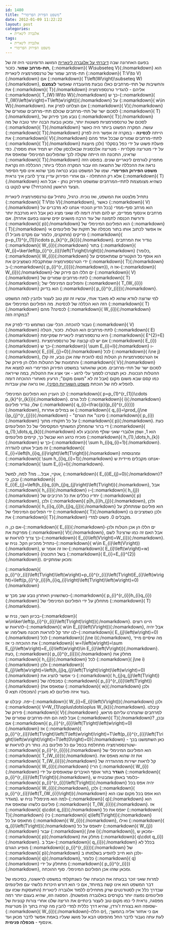 ```yaml
---
id: 1480
title: "משפט הפירוק הפרימרי"
date: 2012-01-09 11:22:22
layout: post
categories: 
  - אלגברה לינארית
tags: 
  - אלגברה לינארית
  - משפט הפירוק הפרימרי
---
```

בפעם האחרונה שבה <a href="http://www.gadial.net/?p=1464">דיברתי על אלגברה לינארית</a> המושג הדומיננטי היה זה של <strong>תת-מרחב שמור</strong>. כזכור, {::nomarkdown}\( W\subseteq V\){:/nomarkdown} הוא תת-מרחב שמור של טרנספורמציה לינארית {::nomarkdown}\( T:V\to V\){:/nomarkdown} אם {::nomarkdown}\( T\left(W\right)\subseteq W\){:/nomarkdown}, והחשיבות של תתי-מרחבים כאלו נובעת מהעובדה שאפשר <strong>לצמצם</strong> את {::nomarkdown}\( T\){:/nomarkdown} אליהם - להגדיר טרנספורמציה {::nomarkdown}\( T_{W}:W\to W\){:/nomarkdown} כך ש-{::nomarkdown}\( T_{W}\left(w\right)=T\left(w\right)\){:/nomarkdown} על {::nomarkdown}\( w\in W\){:/nomarkdown}. אם הצלחנו לפרק את {::nomarkdown}\( V\){:/nomarkdown} לסכום ישר של תתי-מרחבים שכולם תתי-מרחבים שמורים של {::nomarkdown}\( T\){:/nomarkdown}, נובע מכך פירוק של {::nomarkdown}\( T\){:/nomarkdown} לסכום של טרנספורמציות פשוטות יותר, ומכאן נובעת הבנה יותר טובה של מה {::nomarkdown}\( T\){:/nomarkdown} עושה. המקרה הפשוט ביותר היה כאשר {::nomarkdown}\( T\){:/nomarkdown} הייתה <strong>לכסינה</strong> - במקרה זה אפשר היה לפרק את {::nomarkdown}\( V\){:/nomarkdown} לתתי-מרחבים שמורים שבכל אחד מהם {::nomarkdown}\( T\){:/nomarkdown} פועלת פשוט על ידי כפל בסקלר (ולכן מיוצגת על ידי מטריצה סקלרית - מטריצה אלכסונית שבאלכסון שלה יש תמיד אותו מספר). כפי שראינו, התכונה הזו הייתה שקולה לכך שהפולינום המינימלי שמאפס את {::nomarkdown}\( T\){:/nomarkdown} מתפרק לגורמים לינאריים שונים. בפוסט הזה נראה את ההכללה של התוצאה הזו עבור המקרה הכללי ביותר; ההכללה הזו נקראת <strong>משפט הפירוק הפרימרי</strong>. שמו של המשפט נובע כנראה מכך שהוא אינו סוף הסיפור אלא רק ההתחלה - גם אחרי הפירוק עדיין צריך להבין איך נראית {::nomarkdown}\( T\){:/nomarkdown} כשהיא מצומצמת לתתי-המרחבים שמשפט הפירוק נותן - אבל הוא הצעד הראשון (וההכרחי?) שיש לנקוט בו.

נתחיל מלצטט את המשפט, ואז נוכיח. כרגיל, נתחיל עם טרנספורמציה לינארית {::nomarkdown}\( T:V\to V\){:/nomarkdown}, כאשר {::nomarkdown}\( V\){:/nomarkdown} הוא מרחב סוף-ממדי (בכל הדיון הנוכחי אנחנו לא מדברים על מרחבים אינסוף ממדיים; יש להם תורה דומה לזו שאני מציג כאן אבל היא מורכבת יותר ודורשת הכנסה לתמונה של עוד הרבה מושגים יפים שיוצגו בפעם אחרת). אם {::nomarkdown}\( p\){:/nomarkdown} הוא הפולינום המינימלי של {::nomarkdown}\( T\){:/nomarkdown} אז אפשר לכתוב אותו בתור מכפלה של חזקות של פולינומים אי פריקים (מתוקנים, כלומר עם מקדם מוביל 1) {::nomarkdown}\( p=p_{1}^{r_{1}}\cdots p_{k}^{r_{k}}\){:/nomarkdown}. נגדיר את המרחבים {::nomarkdown}\( W_{i}\){:/nomarkdown} בתור {::nomarkdown}\( W_{i}=\ker\left(p_{i}^{r_{i}}\left(T\right)\right)\){:/nomarkdown} (כלומר, {::nomarkdown}\( W_{i}\){:/nomarkdown} הוא אוסף כל הוקטורים שמתאפסים על ידי הטרנספורמציה שמתקבלת כשמציבים את {::nomarkdown}\( T\){:/nomarkdown} ב-{::nomarkdown}\( p_{i}^{r_{i}}\){:/nomarkdown}), אז ה-{::nomarkdown}\( W_{i}\){:/nomarkdown}-ים הללו הם פירוק של {::nomarkdown}\( V\){:/nomarkdown} לתת-מרחבים שמורים של {::nomarkdown}\( T\){:/nomarkdown}; והפולינום המינימלי של {::nomarkdown}\( T_{W_{i}}\){:/nomarkdown} הוא בדיוק {::nomarkdown}\( p_{i}^{r_{i}}\){:/nomarkdown}.

למי שרוצה לוודא שהוא לא מאבד אותי, עכשיו זה זמן טוב לעצור ולהבין למה המשפט הזה הוא הכללה של לכסינות. מה הפולינום המינימלי אם {::nomarkdown}\( T\){:/nomarkdown} לכסינה? מהם {::nomarkdown}\( W_{i}\){:/nomarkdown} במקרה הזה?

נעבור להוכחה. הכלי שבו נשתמש כדי לפרק את {::nomarkdown}\( V\){:/nomarkdown} לתת-מרחבים הוא הטלות. כזכור, הטלה {::nomarkdown}\( E\){:/nomarkdown} היא טרנספורמציה לינארית שמקיימת {::nomarkdown}\( E^{2}=E\){:/nomarkdown}. אם יש לנו קבוצה של טרנספורמציות {::nomarkdown}\( E_{i}\){:/nomarkdown} כך ש-{::nomarkdown}\( \sum E_{i}=I\){:/nomarkdown} ו-{::nomarkdown}\( E_{i}E_{j}=0\){:/nomarkdown} לכל {::nomarkdown}\( i\ne j\){:/nomarkdown}, אז הטרנספורמציות הן הטלות (נסו להוכיח שזה אכן נובע, זה קל) והתמונות של ההטלות הללו הן פירוק של {::nomarkdown}\( V\){:/nomarkdown} לסכום ישר של תתי-מרחבים. מכאן שהאתגר במשפט הפירוק הפרימרי הוא למצוא את ההטלות הנכונות. כאן תצטרכו לסמוך עלי לרגע - אני אציג את ההטלות, במה שייראה כמו קסם שבא משום מקום (אבל זה לא "משום מקום"; הרעיון מאחורי ההוכחה דומה להפליא לזה של הוכחת <a href="http://www.gadial.net/2012/09/12/chinese_remainder_theorem/">משפט השאריות הסיני</a>), ואז נראה שהן עובדות.

לב העניין הוא הפולינום המינימלי {::nomarkdown}\( p=p_{1}^{r_{1}}\cdots p_{k}^{r_{k}}\){:/nomarkdown}. לכל גורם {::nomarkdown}\( i\){:/nomarkdown} שלו, נגדיר פולינום {::nomarkdown}\( q_{i}=\frac{p}{p_{i}^{r_{i}}}\){:/nomarkdown}, או במילים אחרות {::nomarkdown}\( q_{i}=\prod_{j\ne i}p_{j}^{r_{j}}\){:/nomarkdown} - "סיננו" את הגורם {::nomarkdown}\( p_{i}\){:/nomarkdown} על כל חזקותיו מתוך {::nomarkdown}\( p\){:/nomarkdown}. כעת די ברור שהמחלק המשותף המקסימלי של כל הפולינומים {::nomarkdown}\( q_{1},\dots,q_{k}\){:/nomarkdown} הוא 1, ושפן אלגברי שאני שולף מהכובע ולא מוכיח כרגע הוא שבשל כך, קיימים פולינומים {::nomarkdown}\( h_{1},\dots,h_{k}\){:/nomarkdown} כך ש-{::nomarkdown}\( \sum h_{i}q_{i}=1\){:/nomarkdown}. זה מוביל אותנו להגדרה {::nomarkdown}\( E_{i}=\left(h_{i}q_{i}\right)\left(T\right)\){:/nomarkdown} ומהנוסחה {::nomarkdown}\( \sum h_{i}q_{i}=1\){:/nomarkdown} אנחנו מקבלים מיידית ש-{::nomarkdown}\( \sum E_{i}=I\){:/nomarkdown}.

אוקיי, אבל... מה? למה, למשל, {::nomarkdown}\( E_{i}E_{j}=0\){:/nomarkdown}? ובכן, כי {::nomarkdown}\( E_{i}E_{j}=\left(h_{i}q_{i}h_{j}q_{j}\right)\left(T\right)\){:/nomarkdown}, אבל {::nomarkdown}\( h_{i}\){:/nomarkdown} ו-{::nomarkdown}\( h_{j}\){:/nomarkdown} יחדיו כוללים את כל הרכיבים של {::nomarkdown}\( p\){:/nomarkdown}, ולכן {::nomarkdown}\( p\|h_{i}h_{j}\){:/nomarkdown}, ולכן {::nomarkdown}\( h_{i}q_{i}h_{j}q_{j}\){:/nomarkdown} הוא פולינום שמתחלק על ידי הפולינום המינימלי של {::nomarkdown}\( T\){:/nomarkdown} ולכן כשמציבים בו את {::nomarkdown}\( T\){:/nomarkdown} מקבלים 0. פשוט למדי.

אם כן, ה-{::nomarkdown}\( E_{i}\){:/nomarkdown}-ים הללו הן אכן הטלות ולכן מפרקות את {::nomarkdown}\( V\){:/nomarkdown}, אבל האם זה כמו שרצינו? לשם כך צריך להראות ש-{::nomarkdown}\( E_{i}\left(V\right)=W_{i}\){:/nomarkdown}. נתחיל מהכיוון הקל. נניח ש-{::nomarkdown}\( w\in E_{i}\left(V\right)\){:/nomarkdown}, אז זה אומר ש-{::nomarkdown}\( E_{i}\left(w\right)=w\){:/nomarkdown} (בשל התכונה {::nomarkdown}\( E_{i}=E_{i}^{2}\){:/nomarkdown}). מכאן שמתקיים:

{::nomarkdown}\( p_{i}^{r_{i}}\left(T\right)\left(w\right)=p_{i}^{r_{i}}\left(T\right)E_{i}\left(w\right)=\left(p_{i}^{r_{i}}h_{i}q_{i}\right)\left(T\right)\left(w\right)=0\){:/nomarkdown}

כשהשוויון האחרון נובע שוב מכך ש-{::nomarkdown}\( p_{i}^{r_{i}}h_{i}q_{i}\){:/nomarkdown} מתחלק על ידי הפולינום המינימלי של {::nomarkdown}\( T\){:/nomarkdown}.

בכיוון השני, נניח ש-{::nomarkdown}\( w\in\ker\left(p_{i}^{r_{i}}\left(T\right)\right)\){:/nomarkdown}. היינו רוצים להראות ש-{::nomarkdown}\( w\in E_{i}\left(V\right)\){:/nomarkdown}, אבל יהיה לנו יותר קל להראות תכונה משלימה: ש-{::nomarkdown}\( E_{j}\left(w\right)=0\){:/nomarkdown} לכל {::nomarkdown}\( j\ne i\){:/nomarkdown}, מה שיסיים מייד את ההוכחה כי אז {::nomarkdown}\( w=I\left(w\right)=\sum E_{j}\left(w\right)=E_{i}\left(w\right)\in E_{i}\left(V\right)\){:/nomarkdown}. כעת, {::nomarkdown}\( p_{i}^{r_{i}}\){:/nomarkdown} מחלק את {::nomarkdown}\( h_{j}\){:/nomarkdown} לכל {::nomarkdown}\( j\ne i\){:/nomarkdown} ולכן {::nomarkdown}\( E_{j}\left(w\right)=\left(h_{j}q_{j}\left(T\right)\right)\left(w\right)=0\){:/nomarkdown} כי אפשר להציג את {::nomarkdown}\( h_{j}q_{j}\left(T\right)\){:/nomarkdown} כמכפלה של {::nomarkdown}\( p_{i}^{r_{i}}\left(T\right)\){:/nomarkdown} (שמאפס את {::nomarkdown}\( w\){:/nomarkdown} ולכן המכפלה תצא 0) בעוד איזה פולינום לא מעניין.

יפה. קיבלנו ש-{::nomarkdown}\( W_{i}=E_{i}\left(V\right)\){:/nomarkdown} ולכן {::nomarkdown}\( V=W_{1}\oplus\dots\oplus W_{k}\){:/nomarkdown}. קיבלנו פירוק של {::nomarkdown}\( V\){:/nomarkdown} למרחבים שהצהרנו עליהם מראש, אבל למה הם תת-מרחבים שמורים של {::nomarkdown}\( T\){:/nomarkdown}? ובכן, אם {::nomarkdown}\( p_{i}^{r_{i}}\left(T\right)\left(w\right)=0\){:/nomarkdown} אז {::nomarkdown}\( p_{i}^{r_{i}}\left(T\right)\left(T\left(w\right)\right)=T\left(p_{i}^{r_{i}}\left(T\right)\left(w\right)\right)=T\left(0\right)=0\){:/nomarkdown} - כאן השתמשנו בכך שטרנספורמציה מתחלפת בכפל עם כל פולינום בה. נותר רק להראות ש-{::nomarkdown}\( p_{i}^{r_{i}}\){:/nomarkdown} הוא הפולינום המינימלי של {::nomarkdown}\( T_{W_{i}}\){:/nomarkdown}. את זה שהוא מאפס את {::nomarkdown}\( T_{W_{i}}\){:/nomarkdown} קל לראות ישירות מההגדרה של {::nomarkdown}\( W_{i}\){:/nomarkdown} (הרי {::nomarkdown}\( W_{i}\){:/nomarkdown} <strong>הוגדר</strong> בתור אוסף האיברים שמאופסים על ידי {::nomarkdown}\( p_{i}^{r_{i}}\left(T\right)\){:/nomarkdown}, כלומר באופן שמבטיח ש-{::nomarkdown}\( p_{i}^{r_{i}}\left(T\right)\){:/nomarkdown} יהיה אפס בכל {::nomarkdown}\( W_{i}\){:/nomarkdown}, ולכן {::nomarkdown}\( p_{i}^{r_{i}}\left(T_{W_{i}}\right)\){:/nomarkdown} הוא אפס בכל מקום שבו הוא מוגדר). למה הוא מינימלי? נניח ש-{::nomarkdown}\( q\){:/nomarkdown} הוא פולינום כלשהו שמאפס את {::nomarkdown}\( T_{W_{i}}\){:/nomarkdown}. אז {::nomarkdown}\( q\cdot q_{i}\){:/nomarkdown} יאפס את כל {::nomarkdown}\( T\){:/nomarkdown} (כי {::nomarkdown}\( q\left(T\right)\){:/nomarkdown} מתאפס על כל {::nomarkdown}\( W_{i}\){:/nomarkdown}, ואילו {::nomarkdown}\( q_{i}\left(T\right)\){:/nomarkdown} יתאפס על כל {::nomarkdown}\( W_{j}\){:/nomarkdown} עבור {::nomarkdown}\( j\ne i\){:/nomarkdown}), ומכאן ש-{::nomarkdown}\( p\){:/nomarkdown} מחלק את {::nomarkdown}\( q\cdot q_{i}\){:/nomarkdown}. אבל ב-{::nomarkdown}\( q_{i}\){:/nomarkdown} בכלל לא מופיע הגורם {::nomarkdown}\( p_{i}^{r_{i}}\){:/nomarkdown} של {::nomarkdown}\( p\){:/nomarkdown} ולכן הוא חייב להופיע בשלמותו ב-{::nomarkdown}\( q\){:/nomarkdown}, כלומר {::nomarkdown}\( q\){:/nomarkdown} מתחלק על ידי {::nomarkdown}\( p_{i}^{r_{i}}\){:/nomarkdown}, ומכאן שזהו אכן הפולינום המינימלי. סוף ההוכחה.

למרות שאני זוכר בבעתה את הבעתה שלי כשנתקלתי במשפט לראשונה, בסיכומו של דבר המשפט הוא אינו קשה במיוחד, אם כי הוא דורש היכרות כלשהי עם פולינומים שבדרך כלל אין לסטודנטים שרק מתחילים ללמוד אלגברה לינארית (התעסקות שכזו עם פולינומים נפוצה יותר בקורסים באלגברה מופשטת). הפסגה הזו, שהיא בעצם יותר רמה מפסגה, נראית לי כמו מקום טוב לעצור בינתיים את הריצה שלנו אחרי צורות קנוניות של מטריצות (שסופה הוא בצורת ז'ורדן, שהיא דרך כללית למדי להבין מה קורה בתוך ה-{::nomarkdown}\( W_{i}\){:/nomarkdown}-ים הללו), אם כי אחזור אליה בהמשך; לעת עתה נעבור לדבר החל מהפוסט הבא על מושג שעליו באמת אפשר לדבר מכאן ועד אינסוף - <strong>מכפלה פנימית</strong>.
